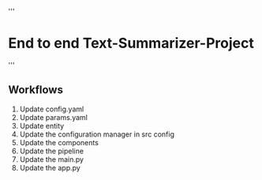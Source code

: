 '''
# End to end Text-Summarizer-Project
'''
## Workflows

1. Update config.yaml
2. Update params.yaml
3. Update entity
4. Update the configuration manager in src config 
5. Update the components
6. Update the pipeline
7. Update the main.py
8. Update the app.py
